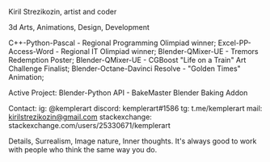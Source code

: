 Kiril Strezikozin, artist and coder

3d Arts, Animations, Design, Development

C++-Python-Pascal - Regional Programming Olimpiad winner; 
Excel-PP-Access-Word - Regional IT Olimpiad winner; 
Blender-QMixer-UE - Tremors Redemption Poster; 
Blender-QMixer-UE - CGBoost "Life on a Train" Art Challenge Finalist; 
Blender-Octane-Davinci Resolve - "Golden Times" Animation; 

Active Project:
Blender-Python API - BakeMaster Blender Baking Addon

Contact:
ig: @kemplerart
discord: kemplerart#1586
tg: t.me/kemplerart
mail: kirilstrezikozin@gmail.com
stackexchange: stackexchange.com/users/25330671/kemplerart

Details, Surrealism, Image nature, Inner thoughts.
It's always good to work with people who think the same way you do.

